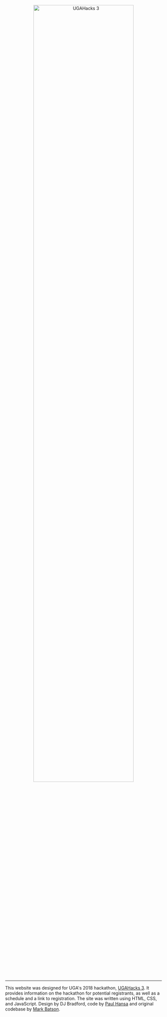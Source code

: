 <p align="center">
  <img alt="UGAHacks 3" src="svg/logo_horizontal.svg" width="80%"/>
</p>

---

This website was designed for UGA's 2018 hackathon, [UGAHacks 3](http://3.ugahacks.com/). It provides information on the hackathon for potential registrants, as well as a schedule and a link to registration. The site was written using HTML, CSS, and JavaScript. 
Design by DJ Bradford, code by [Paul Hansa](https://github.com/bigcooki3) and original codebase by [Mark Batson](https://github.com/MarkBatson).
